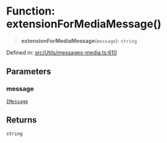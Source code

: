 # Function: extensionForMediaMessage()

> **extensionForMediaMessage**(`message`): `string`

Defined in: [src/Utils/messages-media.ts:610](https://github.com/Fokusdotid/bail/blob/a1b2bb6d3d63874a4f497e70ebd6347b2869da8e/src/Utils/messages-media.ts#L610)

## Parameters

### message

[`IMessage`](../namespaces/proto/interfaces/IMessage.md)

## Returns

`string`
